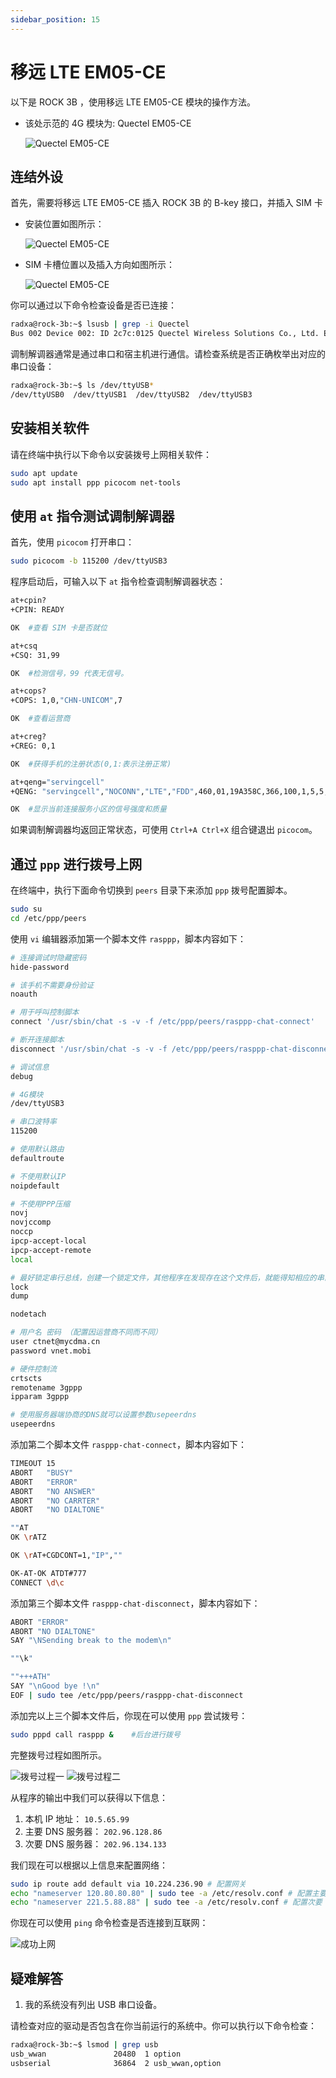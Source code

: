 ```yaml
---
sidebar_position: 15
---
```


# 移远 LTE EM05-CE

以下是 ROCK 3B ，使用移远 LTE EM05-CE 模块的操作方法。

- 该处示范的 4G 模块为: Quectel EM05-CE

  ![Quectel EM05-CE](/img/rock3/3b/rock3b-em05-ce-4g.webp)

## 连结外设

首先，需要将移远 LTE EM05-CE 插入 ROCK 3B 的 B-key 接口，并插入 SIM 卡

- 安装位置如图所示：

  ![Quectel EM05-CE](/img/rock3/3b/rock3b-4g-Insertion-method.webp)

- SIM 卡槽位置以及插入方向如图所示：

  ![Quectel EM05-CE](/img/rock3/3b/rock3b-sim-card.webp)

你可以通过以下命令检查设备是否已连接：

```bash
radxa@rock-3b:~$ lsusb | grep -i Quectel
Bus 002 Device 002: ID 2c7c:0125 Quectel Wireless Solutions Co., Ltd. EC25 LTE modem
```

调制解调器通常是通过串口和宿主机进行通信。请检查系统是否正确枚举出对应的串口设备：

```bash
radxa@rock-3b:~$ ls /dev/ttyUSB*
/dev/ttyUSB0  /dev/ttyUSB1  /dev/ttyUSB2  /dev/ttyUSB3
```

## 安装相关软件

请在终端中执行以下命令以安装拨号上网相关软件：

```bash
sudo apt update
sudo apt install ppp picocom net-tools
```

## 使用 `at` 指令测试调制解调器

首先，使用 `picocom` 打开串口：

```bash
sudo picocom -b 115200 /dev/ttyUSB3
```

程序启动后，可输入以下 `at` 指令检查调制解调器状态：

```bash
at+cpin?
+CPIN: READY

OK  #查看 SIM 卡是否就位

at+csq
+CSQ: 31,99

OK  #检测信号，99 代表无信号。

at+cops?
+COPS: 1,0,"CHN-UNICOM",7

OK  #查看运营商

at+creg?
+CREG: 0,1

OK  #获得手机的注册状态(0,1:表示注册正常)

at+qeng="servingcell"
+QENG: "servingcell","NOCONN","LTE","FDD",460,01,19A358C,366,100,1,5,5,774E,-108,-5,-83,9,13

OK  #显示当前连接服务小区的信号强度和质量
```

如果调制解调器均返回正常状态，可使用 `Ctrl+A Ctrl+X` 组合键退出 `picocom`。

## 通过 `ppp` 进行拨号上网

在终端中，执行下面命令切换到 `peers` 目录下来添加 `ppp` 拨号配置脚本。

```bash
sudo su
cd /etc/ppp/peers
```

使用 `vi` 编辑器添加第一个脚本文件 `rasppp`，脚本内容如下：

```bash
# 连接调试时隐藏密码
hide-password

# 该手机不需要身份验证
noauth

# 用于呼叫控制脚本
connect '/usr/sbin/chat -s -v -f /etc/ppp/peers/rasppp-chat-connect'

# 断开连接脚本
disconnect '/usr/sbin/chat -s -v -f /etc/ppp/peers/rasppp-chat-disconnect'

# 调试信息
debug

# 4G模块
/dev/ttyUSB3

# 串口波特率
115200

# 使用默认路由
defaultroute

# 不使用默认IP
noipdefault

# 不使用PPP压缩
novj
novjccomp
noccp
ipcp-accept-local
ipcp-accept-remote
local

# 最好锁定串行总线，创建一个锁定文件，其他程序在发现存在这个文件后，就能得知相应的串口已经被使用。
lock
dump

nodetach

# 用户名 密码 （配置因运营商不同而不同）
user ctnet@mycdma.cn
password vnet.mobi

# 硬件控制流
crtscts
remotename 3gppp
ipparam 3gppp

# 使用服务器端协商的DNS就可以设置参数usepeerdns
usepeerdns
```

添加第二个脚本文件 `rasppp-chat-connect`，脚本内容如下：

```bash
TIMEOUT 15
ABORT   "BUSY"
ABORT   "ERROR"
ABORT   "NO ANSWER"
ABORT   "NO CARRTER"
ABORT   "NO DIALTONE"

""AT
OK \rATZ

OK \rAT+CGDCONT=1,"IP",""

OK-AT-OK ATDT#777
CONNECT \d\c
```

添加第三个脚本文件 `rasppp-chat-disconnect`，脚本内容如下：

```bash
ABORT "ERROR"
ABORT "NO DIALTONE"
SAY "\NSending break to the modem\n"

""\k"

""+++ATH"
SAY "\nGood bye !\n"
EOF | sudo tee /etc/ppp/peers/rasppp-chat-disconnect
```

添加完以上三个脚本文件后，你现在可以使用 `ppp` 尝试拨号：

```bash
sudo pppd call rasppp &    #后台进行拨号
```

完整拨号过程如图所示。

![拨号过程一](/img/rock3/3b/rock3b-pppd-process1.webp)
![拨号过程二](/img/rock3/3b/rock3b-pppd-process2.webp)

从程序的输出中我们可以获得以下信息：

1. 本机 IP 地址： `10.5.65.99`
2. 主要 DNS 服务器： `202.96.128.86`
3. 次要 DNS 服务器： `202.96.134.133`

我们现在可以根据以上信息来配置网络：

```bash
sudo ip route add default via 10.224.236.90 # 配置网关
echo "nameserver 120.80.80.80" | sudo tee -a /etc/resolv.conf # 配置主要 DNS
echo "nameserver 221.5.88.88" | sudo tee -a /etc/resolv.conf # 配置次要 DNS
```

你现在可以使用 `ping` 命令检查是否连接到互联网：

![成功上网](/img/rock3/3b/rock3b-ping-success.webp)

## 疑难解答

1. 我的系统没有列出 USB 串口设备。

请检查对应的驱动是否包含在你当前运行的系统中。你可以执行以下命令检查：

```bash
radxa@rock-3b:~$ lsmod | grep usb
usb_wwan               20480  1 option
usbserial              36864  2 usb_wwan,option
```
